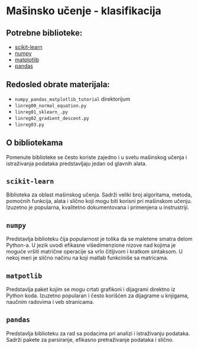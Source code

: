 # Mašinsko učenje - klasifikacija

## Potrebne biblioteke:
- [scikit-learn](scikit-learn.org)
- [numpy](http://www.numpy.org/)
- [matplotlib](https://matplotlib.org/)
- [pandas](https://pandas.pydata.org/)

## Redosled obrate materijala:
- `numpy_pandas_matplotlib_tutorial` direktorijum
- `linreg00_normal_equation.py`
- `linreg01_sklearn_.py`
- `linreg02_gradient_descent.py`
- `linreg03.py`

## O bibliotekama
Pomenute biblioteke se često koriste zajedno i u svetu mašinskog učenja i istraživanja podataka
predstavljaju jedan od glavnih alata.

## `scikit-learn`
Biblioteka za oblast mašinskog učenja. Sadrži veliki broj algoritama, metoda, pomoćnih funkcija, alata i slično koji mogu
biti korisni pri mašinskom učenju. Izuzetno je popularna, kvalitetno dokumentovana i primenjena u instrustriji.

## `numpy`
Predstavlja biblioteku čija popularnost je tolika da se maletene smatra delom Python-a. U jezik uvodi
efikasne višedimenzione nizove nad kojima je moguće vršiti matrične operacije sa vrlo čitljivom i kratkom sintaksom.
U nekoj meri je slično načinu na koji matlab funkciniše sa matricama.

## `matpotlib`
Predstavlja paket kojim se mogu crtati grafikoni i dijagrami direktno iz Python koda.
Izuzetno popularan i često korišćen za dijagrame u knjigama, naučnim radovima i veb stranicama.

## `pandas`
Predstavlja biblioteku za rad sa podacima pri analizi i istraživanju podataka. Sadrži pakete za
parsiranje, efikasno pretraživanje podataka i slično.
